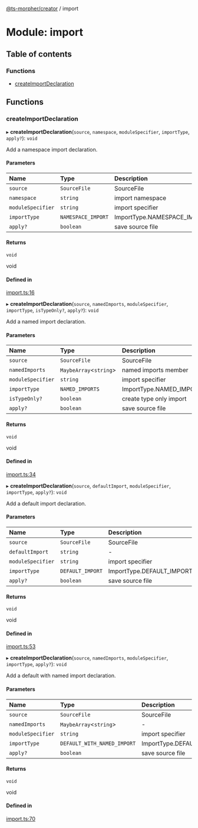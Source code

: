 [@ts-morpher/creator](../README.md) / import

# Module: import

## Table of contents

### Functions

- [createImportDeclaration](import.md#createimportdeclaration)

## Functions

### createImportDeclaration

▸ **createImportDeclaration**(`source`, `namespace`, `moduleSpecifier`, `importType`, `apply?`): `void`

Add a namespace import declaration.

#### Parameters

| Name | Type | Description |
| :------ | :------ | :------ |
| `source` | `SourceFile` | SourceFile |
| `namespace` | `string` | import namespace |
| `moduleSpecifier` | `string` | import specifier |
| `importType` | `NAMESPACE_IMPORT` | ImportType.NAMESPACE_IMPORT |
| `apply?` | `boolean` | save source file |

#### Returns

`void`

void

#### Defined in

[import.ts:16](https://github.com/linbudu599/morpher/blob/25ef250/packages/creator/src/import.ts#L16)

▸ **createImportDeclaration**(`source`, `namedImports`, `moduleSpecifier`, `importType`, `isTypeOnly?`, `apply?`): `void`

Add a named import declaration.

#### Parameters

| Name | Type | Description |
| :------ | :------ | :------ |
| `source` | `SourceFile` | SourceFile |
| `namedImports` | `MaybeArray`<`string`\> | named imports member |
| `moduleSpecifier` | `string` | import specifier |
| `importType` | `NAMED_IMPORTS` | ImportType.NAMED_IMPORTS |
| `isTypeOnly?` | `boolean` | create type only import |
| `apply?` | `boolean` | save source file |

#### Returns

`void`

void

#### Defined in

[import.ts:34](https://github.com/linbudu599/morpher/blob/25ef250/packages/creator/src/import.ts#L34)

▸ **createImportDeclaration**(`source`, `defaultImport`, `moduleSpecifier`, `importType`, `apply?`): `void`

Add a default import declaration.

#### Parameters

| Name | Type | Description |
| :------ | :------ | :------ |
| `source` | `SourceFile` | SourceFile |
| `defaultImport` | `string` | - |
| `moduleSpecifier` | `string` | import specifier |
| `importType` | `DEFAULT_IMPORT` | ImportType.DEFAULT_IMPORT |
| `apply?` | `boolean` | save source file |

#### Returns

`void`

void

#### Defined in

[import.ts:53](https://github.com/linbudu599/morpher/blob/25ef250/packages/creator/src/import.ts#L53)

▸ **createImportDeclaration**(`source`, `namedImports`, `moduleSpecifier`, `importType`, `apply?`): `void`

Add a default with named import declaration.

#### Parameters

| Name | Type | Description |
| :------ | :------ | :------ |
| `source` | `SourceFile` | SourceFile |
| `namedImports` | `MaybeArray`<`string`\> | - |
| `moduleSpecifier` | `string` | import specifier |
| `importType` | `DEFAULT_WITH_NAMED_IMPORT` | ImportType.DEFAULT_WITH_NAMED_IMPORT |
| `apply?` | `boolean` | save source file |

#### Returns

`void`

void

#### Defined in

[import.ts:70](https://github.com/linbudu599/morpher/blob/25ef250/packages/creator/src/import.ts#L70)

